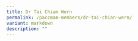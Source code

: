 ```yaml
---
title: Dr Tai Chian Wern
permalink: /paccman-members/dr-tai-chian-wern/
variant: markdown
description: ""
---
```

